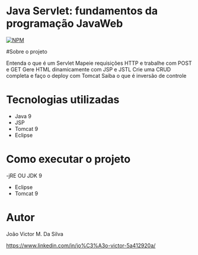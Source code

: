 # Java Servlet: fundamentos da programação JavaWeb
[![NPM](https://img.shields.io/npm/l/react)](https://github.com/joaovictor-jpg/javaweb/blob/main/LICENSE)

#Sobre o projeto

Entenda o que é um Servlet
Mapeie requisições HTTP e trabalhe com POST e GET
Gere HTML dinamicamente com JSP e JSTL
Crie uma CRUD completa e faço o deploy com Tomcat
Saiba o que é inversão de controle

# Tecnologias utilizadas
- Java 9
- JSP
- Tomcat 9
- Eclipse

# Como executar o projeto
-jRE OU JDK 9
- Eclipse
- Tomcat 9

# Autor

João Victor M. Da Silva

https://www.linkedin.com/in/jo%C3%A3o-victor-5a412920a/
